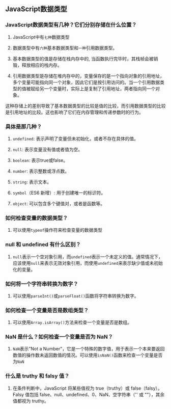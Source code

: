 ## JavaScript数据类型

### JavaScript数据类型有几种？它们分别存储在什么位置？

1. JavaScript中有`七种`数据类型

2. 数据类型中有`六种`基本数据类型和`一种`引用数据类型。

3. 基本数据类型的值是存储在栈内存中的, 当函数执行完毕时，其栈帧会被销毁，释放相应的栈内存。

4. 引用数据类型是存储在堆内存中的，变量保存的是一个指向对象的引用地址，多个变量可能指向同一个对象，因此它们是按引用访问的。当一个引用数据类型的值被赋给另一个变量时，实际上是复制了引用地址，两者指向同一个对象。

这种存储上的差别导致了基本数据类型的比较是值的比较，而引用数据类型的比较是引用地址的比较。这也影响了它们在内存管理和传递参数时的行为。

### 具体是那几种？

1. `undefined`: 表示声明了变量但未初始化，或者不存在具体的值。

2. `null`: 表示变量没有值或者值为空。

3. `boolean`: 表示true或false。

4. `number`: 表示整数或浮点数。

5. `string`: 表示文本。

6. `symbol`（ES6 新增）: 用于创建唯一的标识符。

7. `object`: 可以包含多个键值对，或者是函数等。

### 如何检查变量的数据类型？

1. 可以使用`typeof`操作符来检查变量的数据类型

### null 和 undefined 有什么区别？

1. `null`表示一个空对象引用，而`undefined`表示一个未定义的值。通常情况下，应该使用`null`来表示无效对象引用，而使用`undefined`来表示缺少值或未初始化的变量。
   
### 如何将一个字符串转换为数字？

1. 可以使用`parseInt()`或`parseFloat()`函数将字符串转换为数字。

### 如何检查一个变量是否是数组类型？

1. 可以使用`Array.isArray()`方法来检查一个变量是否是数组。

### NaN 是什么？如何检查一个变量是否为 NaN？

1. `NaN`表示"Not a Number"，它是一个特殊的数字值，用于表示一个本来要返回数值的操作数未返回数值的情况。可以使用`isNaN()`函数来检查一个变量是否为`NaN`

### 什么是 truthy 和 falsy 值？

1. 在条件判断中，JavaScript 将某些值视为 true（truthy）或 false（falsy）。Falsy 值包括 false、null、undefined、0、NaN、空字符串（'' 或 ""），其余值都视为 truthy。

